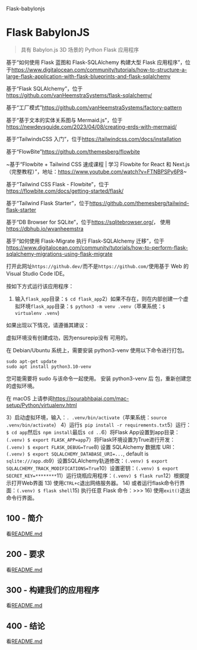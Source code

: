 Flask-babylonjs

# Flask BabylonJS

> 具有 Babylon.js 3D 场景的 Python Flask 应用程序

基于“如何使用 Flask 蓝图和 Flask-SQLAlchemy 构建大型 Flask 应用程序”，位于<https://www.digitalocean.com/community/tutorials/how-to-structure-a-large-flask-application-with-flask-blueprints-and-flask-sqlalchemy>

基于“Flask SQLAlchemy”，位于<https://github.com/vanHeemstraSystems/flask-sqlalchemy/>

基于“工厂模式”<https://github.com/vanHeemstraSystems/factory-pattern>

基于“基于文本的实体关系图与 Mermaid.js”，位于<https://newdevsguide.com/2023/04/08/creating-erds-with-mermaid/>

基于“TailwindsCSS 入门”，位于<https://tailwindcss.com/docs/installation>

基于“FlowBite”<https://github.com/themesberg/flowbite>

~基于“Flowbite + Tailwind CSS 速成课程 | 学习 Flowbite for React 和 Next.js（完整教程）”，地址：<https://www.youtube.com/watch?v=FTNBPSPy6P8>~

基于“Tailwind CSS Flask - Flowbite”，位于<https://flowbite.com/docs/getting-started/flask/>

基于“Tailwind Flask Starter”，位于<https://github.com/themesberg/tailwind-flask-starter>

基于“DB Browser for SQLite”，位于<https://sqlitebrowser.org/>， 使用<https://dbhub.io/wvanheemstra>

基于“如何使用 Flask-Migrate 执行 Flask-SQLAlchemy 迁移”，位于<https://www.digitalocean.com/community/tutorials/how-to-perform-flask-sqlalchemy-migrations-using-flask-migrate>

打开此网址`https://github.dev/`而不是`https://github.com/`使用基于 Web 的 Visual Studio Code IDE。

按如下方式运行该应用程序：

1) 输入`flask_app`目录：`$ cd flask_app`2）如果不存在，则在内部创建一个虚拟环境`flask_app`目录：`$ python3 -m venv .venv`（苹果系统：`$ virtualenv .venv`)

如果出现以下情况，请遵循其建议：

虚拟环境没有创建成功，因为ensurepip没有
可用的。

在 Debian/Ubuntu 系统上，需要安装 python3-venv
使用以下命令进行打包。

    sudo apt-get update
    sudo apt install python3.10-venv

您可能需要将 sudo 与该命令一起使用。  安装 python3-venv 后
包，重新创建您的虚拟环境。

在 macOS 上请参阅<https://sourabhbajaj.com/mac-setup/Python/virtualenv.html>

3）启动虚拟环境，输入：`. .venv/bin/activate`（苹果系统：`source .venv/bin/activate`）
4）运行`$ pip install -r requirements.txt`5）运行：`$ cd app`然后`$ npm install`最后`$ cd ..`6）将Flask App设置到app目录：`(.venv) $ export FLASK_APP=app`7）将Flask环境设置为True进行开发：`(.venv) $ export FLASK_DEBUG=True`8) 设置 SQLAlchemy 数据库 URI：`(.venv) $ export SQLALCHEMY_DATABASE_URI=...`, default is `sqlite:///app.db`9）设置SQLAlchemy轨道修改：`(.venv) $ export SQLALCHEMY_TRACK_MODIFICATIONS=True`10）设置密钥：`(.venv) $ export SECRET_KEY=********`11）运行烧瓶应用程序：`(.venv) $ flask run`12）根据提示打开Web界面
13) 使用`CTRL+c`退出网络服务器。
14) 或者运行flask命令行界面：`(.venv) $ flask shell`15) 执行任意 Flask 命令：>>>
16) 使用`exit()`退出命令行界面。

## 100 - 简介

看[README.md](./100/README.md)

## 200 - 要求

看[README.md](./200/README.md)

## 300 - 构建我们的应用程序

看[README.md](./300/README.md)

## 400 - 结论

看[README.md](./400/README.md)
